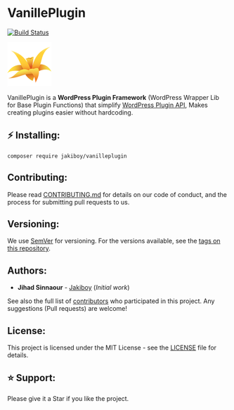 # VanillePlugin
[![Build Status](https://travis-ci.com/Jakiboy/VanillePlugin.svg?branch=master)](https://travis-ci.com/Jakiboy/VanillePlugin)

<img src="https://raw.githubusercontent.com/Jakiboy/VanillePlugin/master/logo.png" width="100" alt="WordPress Plugin Framework">

VanillePlugin is a **WordPress Plugin Framework** (WordPress Wrapper Lib for Base Plugin Functions) that simplify [WordPress Plugin API](https://developer.wordpress.org/plugins/), Makes creating plugins easier without hardcoding.

## ⚡ Installing:

```
composer require jakiboy/vanilleplugin
```

## Contributing:

Please read [CONTRIBUTING.md](https://github.com/Jakiboy/VanillePlugin/blob/master/CONTRIBUTING.md) for details on our code of conduct, and the process for submitting pull requests to us.

## Versioning:

We use [SemVer](http://semver.org/) for versioning. For the versions available, see the [tags on this repository](https://github.com/Jakiboy/VanillePlugin/tags). 

## Authors:

* **Jihad Sinnaour** - [Jakiboy](https://github.com/Jakiboy) (*Initial work*)

See also the full list of [contributors](https://github.com/Jakiboy/VanillePlugin/contributors) who participated in this project. Any suggestions (Pull requests) are welcome!

## License:

This project is licensed under the MIT License - see the [LICENSE](https://github.com/Jakiboy/VanillePlugin/blob/master/LICENSE) file for details.

## ⭐ Support:

Please give it a Star if you like the project.